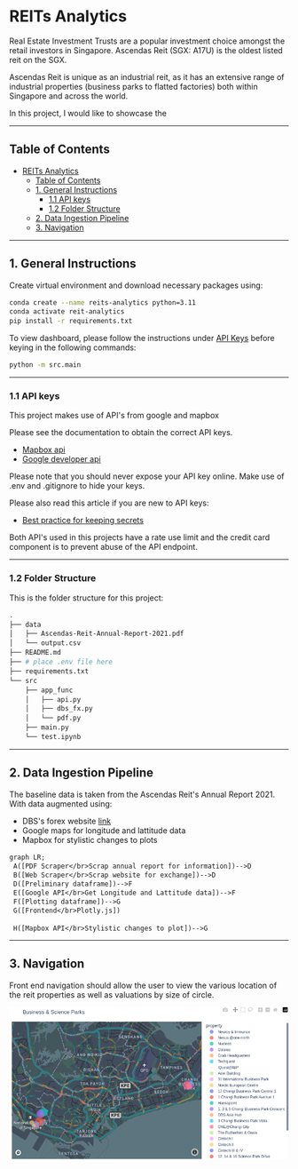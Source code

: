 # REITs Analytics

Real Estate Investment Trusts are a popular investment choice amongst the retail investors in Singapore. Ascendas Reit (SGX: A17U) is the oldest listed reit on the SGX.

Ascendas Reit is unique as an industrial reit, as it has an extensive range of industrial properties (business parks to flatted factories) both within Singapore and across the world.

In this project, I would like to showcase the 




---
## Table of Contents
- [REITs Analytics](#reits-analytics)
  - [Table of Contents](#table-of-contents)
  - [1. General Instructions](#1-general-instructions)
    - [1.1 API keys](#11-api-keys)
    - [1.2 Folder Structure](#12-folder-structure)
  - [2. Data Ingestion Pipeline](#2-data-ingestion-pipeline)
  - [3. Navigation](#3-navigation)


---
## 1. General Instructions

Create virtual environment and download necessary packages using:

```bash
conda create --name reits-analytics python=3.11
conda activate reit-analytics
pip install -r requirements.txt
```

To view dashboard, please follow the instructions under [API Keys](#api-keys) before keying in the following commands:

```bash
python -m src.main
```
---
### 1.1 API keys

This project makes use of API's from google and mapbox

Please see the documentation to obtain the correct API keys.
- [Mapbox api](https://docs.mapbox.com/help/getting-started/access-tokens/)
- [Google developer api](https://support.google.com/googleapi/answer/6158862?hl=en)

Please note that you should never expose your API key online. 
Make use of .env and .gitignore to hide your keys. 

Please also read this article if you are new to API keys:  
- [Best practice for keeping secrets](https://jonathansoma.com/lede/foundations-2019/classes/apis/keeping-api-keys-secret/)
  
Both API's used in this projects have a rate use limit and the credit card component is to prevent abuse of the API endpoint.


---
### 1.2 Folder Structure

This is the folder structure for this project: 

```bash
.
├── data
│   ├── Ascendas-Reit-Annual-Report-2021.pdf
│   └── output.csv
├── README.md
├── # place .env file here
├── requirements.txt
└── src
    ├── app_func
    │   ├── api.py
    │   ├── dbs_fx.py
    │   └── pdf.py
    ├── main.py
    └── test.ipynb
```
---
## 2. Data Ingestion Pipeline

The baseline data is taken from the Ascendas Reit's Annual Report 2021. 
With data augmented using:
- DBS's forex website [link](https://www.dbs.com/in/treasures/rates-online/foreign-currency-foreign-exchange.page)
- Google maps for longitude and lattitude data
- Mapbox for stylistic changes to plots



```mermaid
graph LR;
 A([PDF Scraper</br>Scrap annual report for information])-->D
 B([Web Scraper</br>Scrap website for exchange])-->D
 D([Preliminary dataframe])-->F
 E([Google API</br>Get Longitude and Lattitude data])-->F
 F([Plotting dataframe])-->G
 G([Frontend</br>Plotly.js])

 H([Mapbox API</br>Stylistic changes to plot])-->G
```
 
---
## 3. Navigation

Front end navigation should allow the user to view the various location of the reit properties as well as valuations by size of circle.


![](./assets/geojson.png "sketchup of plot")

